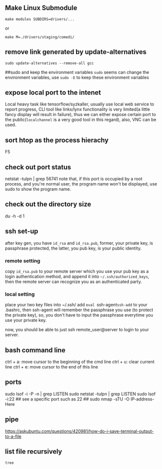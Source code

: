 ## Make Linux Submodule
```
make modules SUBDIRS=drivers/...
```
or
```
make M=./drivers/staging/comedi/
```

## remove link generated by update-alternatives
`sudo update-alternatives --remove-all gcc`

##sudo and keep the environment variables
`sudo` seems can change the environment variables,
use `sudo -E` to keep these environment variables

## expose local port to the intenet
Local heavy task like tensorflow/syzkaller, usually use local web service to report progress, CLI tool like links/lynx functionality is very limited(a little fancy display will result in failure), thus we can either expose certain port to the public(`localchannel` is a very good tool in this regard), also, VNC can be used.

## sort htop as the process hierachy
F5

## check out port status
netstat -tulpn | grep 56741
note that, if this port is occupied by a root process, and you're normal user, the program name won't be displayed, use sudo to show the program name.

## check out the directory size
du -h -d 1

## ssh set-up
after key gen, you have `id_rsa` and `id_rsa.pub`, former, your private key, is passphrase protected, the latter, you pub key, is your public identity.
### remote setting
copy `id_rsa.pub` to your remote server which you use your pub key as a login authentication method, and append it into `~/.ssh/authorized_keys`, 
then the remote server can recognize you as an authenticated party.
### local setting
place your two key files into ~/.ssh/
add 
`eval `ssh-agent`
ssh-add
`
to your .bashrc, then ssh-agent will remember the passphrase you use (to protect the private key), so, you don't have to input the passphrase everytime you use your private key.

now, you should be able to just ssh remote\_user@server to login to your server.

## bash command line
ctrl + a: move cursor to the beginning of the cmd line
ctrl + u: clear current line
ctrl + e: move cursor to the end of this line

## ports
sudo lsof -i -P -n | grep LISTEN
sudo netstat -tulpn | grep LISTEN
sudo lsof -i:22 ## see a specific port such as 22 ##
sudo nmap -sTU -O IP-address-Here

## pipe
https://askubuntu.com/questions/420981/how-do-i-save-terminal-output-to-a-file

## list file recursively
`tree`
